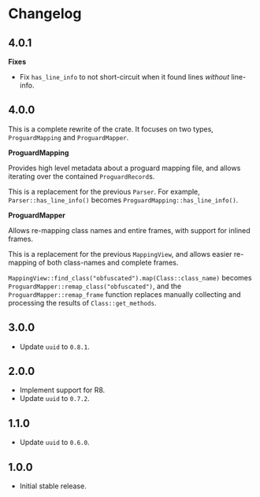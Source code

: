 # Changelog

## 4.0.1

**Fixes**

- Fix `has_line_info` to not short-circuit when it found lines _without_ line-info.

## 4.0.0

This is a complete rewrite of the crate.
It focuses on two types, `ProguardMapping` and `ProguardMapper`.

**ProguardMapping**

Provides high level metadata about a proguard mapping file, and allows iterating
over the contained `ProguardRecord`s.

This is a replacement for the previous `Parser`. For example,
`Parser::has_line_info()` becomes `ProguardMapping::has_line_info()`.

**ProguardMapper**

Allows re-mapping class names and entire frames, with support for inlined frames.

This is a replacement for the previous `MappingView`, and allows easier
re-mapping of both class-names and complete frames.

`MappingView::find_class("obfuscated").map(Class::class_name)` becomes
`ProguardMapper::remap_class("obfuscated")`, and the
`ProguardMapper::remap_frame` function replaces manually collecting and
processing the results of `Class::get_methods`.

## 3.0.0

- Update `uuid` to `0.8.1`.

## 2.0.0

- Implement support for R8.
- Update `uuid` to `0.7.2`.

## 1.1.0

- Update `uuid` to `0.6.0`.

## 1.0.0

- Initial stable release.

